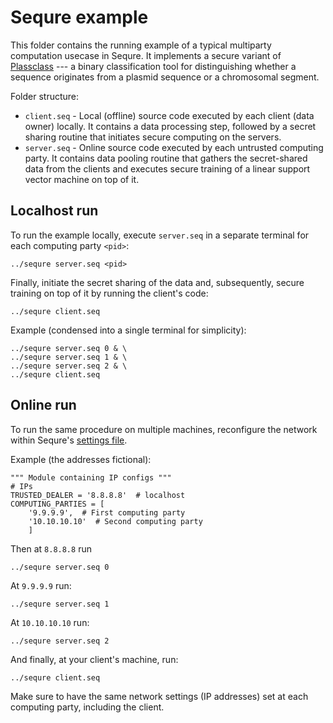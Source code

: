 # Sequre example

This folder contains the running example of a typical multiparty computation usecase in Sequre. It implements a secure variant of [Plassclass](https://github.com/Shamir-Lab/PlasClass) --- a binary classification tool for distinguishing whether a sequence
originates from a plasmid sequence or a chromosomal segment.

Folder structure:
- `client.seq` - Local (offline) source code executed by each client (data owner) locally. It contains a data processing step, followed by a secret sharing routine that initiates secure computing on the servers.
- `server.seq` - Online source code executed by each untrusted computing party. It contains data pooling routine that gathers the secret-shared data from the clients and executes secure training of a linear support vector machine on top of it.

## Localhost run

To run the example locally, execute `server.seq` in a separate terminal for each computing party `<pid>`:
```
../sequre server.seq <pid>
```

Finally, initiate the secret sharing of the data and, subsequently, secure training on top of it by running the client's code:

```
../sequre client.seq
```

Example (condensed into a single terminal for simplicity):
```
../sequre server.seq 0 & \
../sequre server.seq 1 & \
../sequre server.seq 2 & \
../sequre client.seq
```

## Online run

To run the same procedure on multiple machines, reconfigure the network within Sequre's [settings file](../dsl/settings.seq).

Example (the addresses fictional):
```
""" Module containing IP configs """
# IPs
TRUSTED_DEALER = '8.8.8.8'  # localhost
COMPUTING_PARTIES = [
    '9.9.9.9',  # First computing party
    '10.10.10.10'  # Second computing party
    ]
```

Then at `8.8.8.8` run
```
../sequre server.seq 0
```

At `9.9.9.9` run:
```
../sequre server.seq 1
```

At `10.10.10.10` run:
```
../sequre server.seq 2
```

And finally, at your client's machine, run:
```
../sequre client.seq
```

Make sure to have the same network settings (IP addresses) set at each computing party, including the client.

